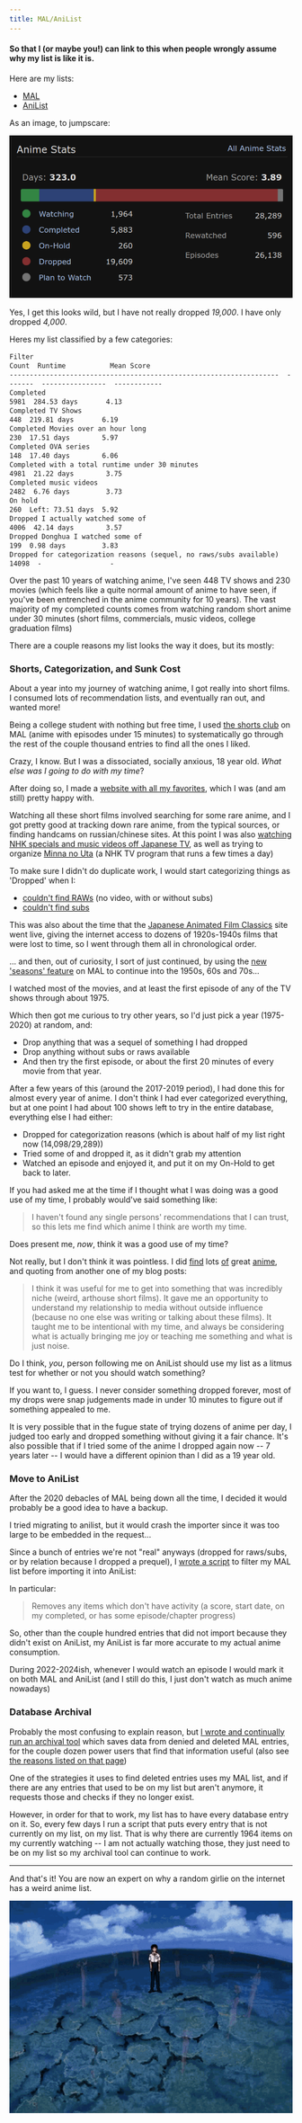 ```yaml
---
title: MAL/AniList
---
```


#### So that I (or maybe you!) can link to this when people wrongly assume why my list is like it is.

Here are my lists:

- [MAL](https://myanimelist.net/profile/purplepinapples)
- [AniList](https://anilist.co/user/purplepinapples/)

As an image, to jumpscare:

![](./images/stats_new.png)

Yes, I get this looks wild, but I have not really dropped _19,000_. I have only dropped _4,000_.

Heres my list classified by a few categories:

```
Filter                                                                 Count  Runtime           Mean Score
-------------------------------------------------------------------  -------  ----------------  ------------
Completed                                                               5981  284.53 days       4.13
Completed TV Shows                                                       448  219.81 days       6.19
Completed Movies over an hour long                                       230  17.51 days        5.97
Completed OVA series                                                     148  17.40 days        6.06
Completed with a total runtime under 30 minutes                         4981  21.22 days        3.75
Completed music videos                                                  2482  6.76 days         3.73
On hold                                                                  260  Left: 73.51 days  5.92
Dropped I actually watched some of                                      4006  42.14 days        3.57
Dropped Donghua I watched some of                                        199  0.98 days         3.83
Dropped for categorization reasons (sequel, no raws/subs available)    14098  -                 -
```

Over the past 10 years of watching anime, I've seen 448 TV shows and 230 movies (which feels like a quite normal amount of anime to have seen, if you've been entrenched in the anime community for 10 years). The vast majority of my completed counts comes from watching random short anime under 30 minutes (short films, commercials, music videos, college graduation films)

There are a couple reasons my list looks the way it does, but its mostly:

### Shorts, Categorization, and Sunk Cost

About a year into my journey of watching anime, I got really into short films. I consumed lots of recommendation lists, and eventually ran out, and wanted more!

Being a college student with nothing but free time, I used [the shorts club](https://myanimelist.net/clubs.php?cid=14045) on MAL (anime with episodes under 15 minutes) to systematically go through the rest of the couple thousand entries to find all the ones I liked.

Crazy, I know. But I was a dissociated, socially anxious, 18 year old. _What else was I going to do with my time_?

After doing so, I made a [website with all my favorites](https://purarue.xyz/animeshorts/), which I was (and am still) pretty happy with.

Watching all these short films involved searching for some rare anime, and I got pretty good at tracking down rare anime, from the typical sources, or finding handcams on russian/chinese sites. At this point I was also [watching NHK specials and music videos off Japanese TV](https://github.com/purarue/fuji), as well as trying to organize [Minna no Uta](https://myanimelist.net/clubs.php?cid=72940) (a NHK TV program that runs a few times a day)

To make sure I didn't do duplicate work, I would start categorizing things as 'Dropped' when I:

- [couldn't find RAWs](https://myanimelist.net/animelist/purplepinapples?status=4&tag=no%20raws) (no video, with or without subs)
- [couldn't find subs](https://myanimelist.net/animelist/purplepinapples?status=4&tag=no%20subs)

This was also about the time that the [Japanese Animated Film Classics](https://animation.filmarchives.jp/en/index.html) site went live, giving the internet access to dozens of 1920s-1940s films that were lost to time, so I went through them all in chronological order.

... and then, out of curiosity, I sort of just continued, by using the [new 'seasons' feature](https://myanimelist.net/anime/season/1965/winter) on MAL to continue into the 1950s, 60s and 70s...

I watched most of the movies, and at least the first episode of any of the TV shows through about 1975.

Which then got me curious to try other years, so I'd just pick a year (1975-2020) at random, and:

- Drop anything that was a sequel of something I had dropped
- Drop anything without subs or raws available
- And then try the first episode, or about the first 20 minutes of every movie from that year.

After a few years of this (around the 2017-2019 period), I had done this for almost every year of anime. I don't think I had ever categorized everything, but at one point I had about 100 shows left to try in the entire database, everything else I had either:

- Dropped for categorization reasons (which is about half of my list right now (14,098/29,289))
- Tried some of and dropped it, as it didn't grab my attention
- Watched an episode and enjoyed it, and put it on my On-Hold to get back to later.

If you had asked me at the time if I thought what I was doing was a good use of my time, I probably would've said something like:

> I haven't found any single persons' recommendations that I can trust, so this lets me find which anime I think are worth my time.

Does present me, _now_, think it was a good use of my time?

Not really, but I don't think it was pointless. I did [find](https://myanimelist.net/stacks/610) lots [of](https://myanimelist.net/stacks/30178) great [anime](https://myanimelist.net/stacks/48866), and quoting from another one of my blog posts:

> I think it was useful for me to get into something that was incredibly niche (weird, arthouse short films). It gave me an opportunity to understand my relationship to media without outside influence (because no one else was writing or talking about these films). It taught me to be intentional with my time, and always be considering what is actually bringing me joy or teaching me something and what is just noise.

Do I think, _you_, person following me on AniList should use my list as a litmus test for whether or not you should watch something?

If you want to, I guess. I never consider something dropped forever, most of my drops were snap judgements made in under 10 minutes to figure out if something appealed to me.

It is very possible that in the fugue state of trying dozens of anime per day, I judged too early and dropped something without giving it a fair chance. It's also possible that if I tried some of the anime I dropped again now -- 7 years later -- I would have a different opinion than I did as a 19 year old.

### Move to AniList

After the 2020 debacles of MAL being down all the time, I decided it would probably be a good idea to have a backup.

I tried migrating to anilist, but it would crash the importer since it was too large to be embedded in the request...

Since a bunch of entries we're not "real" anyways (dropped for raws/subs, or by relation because I dropped a prequel), I [wrote a script](https://github.com/purarue/malexport/blob/master/scripts/to_anilist.py) to filter my MAL list before importing it into AniList:

In particular:

> Removes any items which don't have activity (a score, start date, on my completed, or has some episode/chapter progress)

So, other than the couple hundred entries that did not import because they didn't exist on AniList, my AniList is far more accurate to my actual anime consumption.

During 2022-2024ish, whenever I would watch an episode I would mark it on both MAL and AniList (and I still do this, I just don't watch as much anime nowadays)

### Database Archival

Probably the most confusing to explain reason, but [I wrote and continually run an archival tool](https://purarue.xyz/dbsentinel/) which saves data from denied and deleted MAL entries, for the couple dozen power users that find that information useful (also see [the reasons listed on that page](https://purarue.xyz/dbsentinel/))

One of the strategies it uses to find deleted entries uses my MAL list, and if there are any entries that used to be on my list but aren't anymore, it requests those and checks if they no longer exist.

However, in order for that to work, my list has to have every database entry on it. So, every few days I run a script that puts every entry that is not currently on my list, on my list. That is why there are currently 1964 items on my currently watching -- I am not actually watching those, they just need to be on my list so my archival tool can continue to work.

---

And that's it! You are now an expert on why a random girlie on the internet has a weird anime list.

![](images/congrats.gif)
